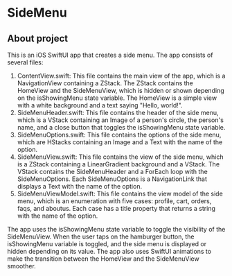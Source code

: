 # SideMenu

## About project
This is an iOS SwiftUI app that creates a side menu. The app consists of several files:

1. ContentView.swift: This file contains the main view of the app, which is a NavigationView containing a ZStack. The ZStack contains the HomeView and the SideMenuView, which is hidden or shown depending on the isShowingMenu state variable. The HomeView is a simple view with a white background and a text saying "Hello, world!".
2. SideMenuHeader.swift: This file contains the header of the side menu, which is a VStack containing an Image of a person's circle, the person's name, and a close button that toggles the isShowingMenu state variable.
3. SideMenuOptions.swift: This file contains the options of the side menu, which are HStacks containing an Image and a Text with the name of the option.
4. SideMenuView.swift: This file contains the view of the side menu, which is a ZStack containing a LinearGradient background and a VStack. The VStack contains the SideMenuHeader and a ForEach loop with the SideMenuOptions. Each SideMenuOptions is a NavigationLink that displays a Text with the name of the option.
5. SideMenuViewModel.swift: This file contains the view model of the side menu, which is an enumeration with five cases: profile, cart, orders, faqs, and aboutus. Each case has a title property that returns a string with the name of the option.

The app uses the isShowingMenu state variable to toggle the visibility of the SideMenuView. When the user taps on the hamburger button, the isShowingMenu variable is toggled, and the side menu is displayed or hidden depending on its value. The app also uses SwiftUI animations to make the transition between the HomeView and the SideMenuView smoother.
